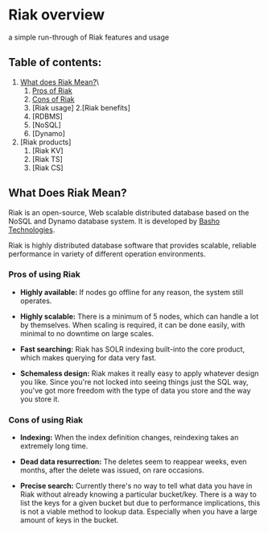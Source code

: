 [logo]: ../img/riak.png
# Riak overview
a simple run-through of Riak features and usage

## Table of contents:
1. [What does Riak Mean?](#what-does-riak-mean)\
    1. [Pros of Riak](#pros-of-using-riak)
    2. [Cons of Riak](#cons-of-using-riak)
    3. [Riak usage]
2.[Riak benefits]
    1. [RDBMS]
    2. [NoSQL]
    3. [Dynamo]
3. [Riak products]
    1. [Riak KV]
    2. [Riak TS]
    3. [Riak CS]
## What Does Riak Mean?
Riak is an open-source, Web scalable distributed database based on the NoSQL and Dynamo database system. It is developed by [Basho Technologies](https://riak.com/).

Riak is highly distributed database software that provides scalable, reliable performance in variety of different operation environments. 
 
 ### Pros of using Riak
 - __Highly available:__ If nodes go offline for any reason, the system still operates.

 - __Highly scalable:__ There is a minimum of 5 nodes, which can handle a lot by themselves. When scaling is required, it can be done easily, with minimal to no downtime on large scales.

 - __Fast searching:__ Riak has SOLR indexing built-into the core product, which makes querying for data very fast.

 - __Schemaless design:__ Riak makes it really easy to apply whatever design you like. Since you're not locked into seeing things just the SQL way, you've got more freedom with the type of data you store and the way you store it.

 ### Cons of using Riak
 - __Indexing:__ When the index definition changes, reindexing takes an extremely long time.
  
 - __Dead data resurrection:__ The deletes seem to reappear weeks, even months, after the delete was issued, on rare occasions.

 - __Precise search:__ Currently there's no way to tell what data you have in Riak without already knowing a particular bucket/key. There is a way to list the keys for a given bucket but due to performance implications, this is not a viable method to lookup data. Especially when you have a large amount of keys in the bucket.
